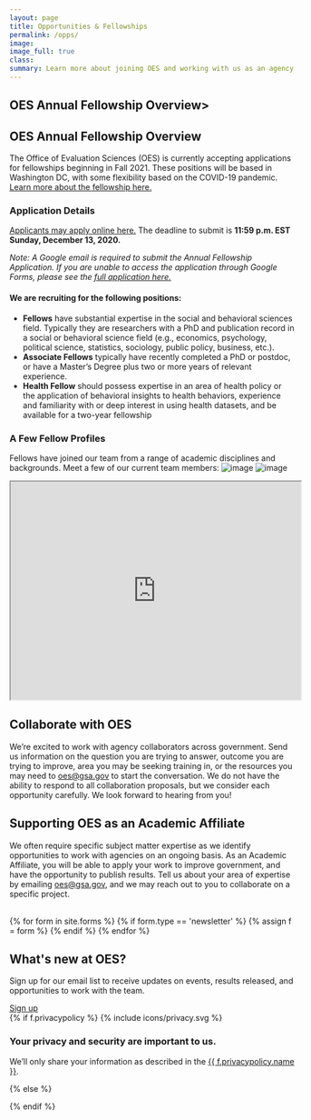 ```yaml
---
layout: page
title: Opportunities & Fellowships
permalink: /opps/
image:
image_full: true
class:
summary: Learn more about joining OES and working with us as an agency collaborator or affiliate.
---
```


<section class="background-brand-dark">
 <div class="usa-grid main-content">
    <div class= "usa-grid" align="left">
      <h1>OES Annual Fellowship Overview></h1>
   </div>
 </div>
   </section>

## OES Annual Fellowship Overview
The Office of Evaluation Sciences (OES) is currently accepting applications for fellowships beginning in Fall 2021. These positions will be based in Washington DC, with some flexibility based on the COVID-19 pandemic. <a href="https://oes.gsa.gov/assets/files/GSA_OES_SolicitationFY21.pdf">Learn more about the fellowship here.</a> 
 
### Application Details
<a href="https://docs.google.com/forms/d/1jQYihtWnsD9ZK-xQws4sZDheQryxHDT3Yn3HieXQf2s/prefill">Applicants may apply online here.</a> The deadline to submit is **11:59 p.m. EST Sunday, December 13, 2020.**

*Note: A Google email is required to submit the Annual Fellowship Application. If you are unable to access the application through Google Forms, please see the <a href="https://oes.gsa.gov/assets/files/oes-fy21-fellowship-application.pdf">full application here.</a>* 

#### We are recruiting for the following positions:
- **Fellows** have substantial expertise in the social and behavioral sciences field. Typically they are researchers with a PhD and publication record in a social or behavioral science field (e.g., economics, psychology, political science, statistics, sociology, public policy, business, etc.).
- **Associate Fellows** typically have recently completed a PhD or postdoc, or have a Master’s Degree plus two or more years of relevant experience.
- **Health Fellow** should possess expertise in an area of health policy or the application of behavioral insights to health behaviors, experience and familiarity with or deep interest in using health datasets, and be available for a two-year fellowship

### A Few Fellow Profiles 
Fellows have joined our team from a range of academic disciplines and backgrounds. Meet a few of our current team members:
![image]({{site.baseurl}}/assets/img/fellows-1.jpg)
![image]({{site.baseurl}}/assets/img/fellows-2.jpg)

<iframe src="https://www.youtube.com/embed/9KSQ3YLpuV4" width="512" height="384"></iframe>

## Collaborate with OES

We’re excited to work with agency collaborators across government. Send us information on the question you are trying to answer, outcome you are trying to improve, area you may be seeking training in, or the resources you may need to <a href="mailto:oes@gsa.gov?subject=Partnering with OES: Project Idea">oes@gsa.gov</a> to start the conversation. We do not have the ability to respond to all collaboration proposals, but we consider each opportunity carefully. We look forward to hearing from you!

## Supporting OES as an Academic Affiliate 

We often require specific subject matter expertise as we identify opportunities to work with agencies on an ongoing basis. As an Academic Affiliate, you will be able to apply your work to improve government, and have the opportunity to publish results. Tell us about your area of expertise by emailing <a href="mailto:oes@gsa.gov?subject=Academic Affiliate Inquiry">oes@gsa.gov</a>, and we may reach out to you to collaborate on a specific project. 

<br>
<div class="banner contact">
  <div class="grid-container">
  {% for form in site.forms %}
    {% if form.type == 'newsletter' %}
      {% assign f = form %}
    {% endif %}
  {% endfor %}
    <div class="grid-row">
      <div class="grid-col-8 contact-form">
          <h2 id="whats-new-at-oes">What's new at OES?</h2>
          <p>Sign up for our email list to receive updates on events, results released, and opportunities to work with the team.</p>      
          <a class="usa-button usa-button-marginless" href="https://goo.gl/forms/VgSGvpAZZn61oxy62">Sign up</a>
      </div>
      <div class="grid-col-4 privacy-policy">
        {% if f.privacypolicy %}
          {% include icons/privacy.svg %}
          <h3 class="h4">Your privacy and security are important to us.</h3>
          <p class="font-small">We’ll only share your information as described in the <a href="http://www.gsa.gov/portal/content/116609">{{ f.privacypolicy.name }}</a>.</p>
        {% else %}
          <p></p>
        {% endif %}
      </div>
    </div>
  </div>
</div>

